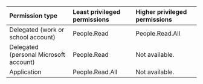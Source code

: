 |Permission type|Least privileged permissions|Higher privileged permissions|
|:---|:---|:---|
|Delegated (work or school account)|People.Read|People.Read.All|
|Delegated (personal Microsoft account)|People.Read|Not available.|
|Application|People.Read.All|Not available.|